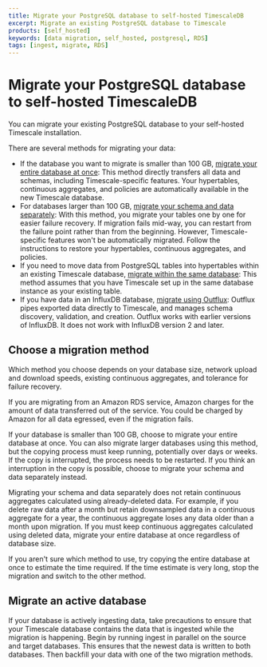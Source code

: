 ```yaml
---
title: Migrate your PostgreSQL database to self-hosted TimescaleDB
excerpt: Migrate an existing PostgreSQL database to Timescale
products: [self_hosted]
keywords: [data migration, self_hosted, postgresql, RDS]
tags: [ingest, migrate, RDS]
---
```


# Migrate your PostgreSQL database to self-hosted TimescaleDB

You can migrate your existing PostgreSQL database to your self-hosted Timescale
installation.

There are several methods for migrating your data:

*   If the database you want to migrate is smaller than 100&nbsp;GB,
    [migrate your entire database at once][migrate-entire]:
    This method directly transfers all data and schemas, including
    Timescale-specific features. Your hypertables, continuous aggregates, and
    policies are automatically available in the new Timescale database.
*   For databases larger than 100&nbsp;GB,
    [migrate your schema and data separately][migrate-separately]: With this
    method, you migrate your tables one by one for easier failure recovery. If
    migration fails mid-way, you can restart from the failure point rather than
    from the beginning. However, Timescale-specific features won't be
    automatically migrated. Follow the instructions to restore your hypertables,
    continuous aggregates, and policies.
*   If you need to move data from PostgreSQL tables into hypertables within an
    existing Timescale database,
    [migrate within the same database][migrate-same-db]: This method assumes that
    you have Timescale set up in the same database instance as your existing table.
*   If you have data in an InfluxDB database,
    [migrate using Outflux][outflux]:
    Outflux pipes exported data directly to Timescale, and manages schema
    discovery, validation, and creation. Outflux works with earlier versions of
    InfluxDB. It does not work with InfluxDB version 2 and later.

## Choose a migration method

Which method you choose depends on your database size, network upload and
download speeds, existing continuous aggregates, and tolerance for failure
recovery.

<Highlight type="note">
If you are migrating from an Amazon RDS service, Amazon charges for the amount
of data transferred out of the service. You could be charged by Amazon for all
data egressed, even if the migration fails.
</Highlight>

If your database is smaller than 100&nbsp;GB, choose to migrate your entire
database at once. You can also migrate larger databases using this method, but
the copying process must keep running, potentially over days or weeks. If the
copy is interrupted, the process needs to be restarted. If you think an
interruption in the copy is possible, choose to migrate your schema and data
separately instead.

<Highlight type="warning">
Migrating your schema and data separately does not retain continuous aggregates
calculated using already-deleted data. For example, if you delete raw data after
a month but retain downsampled data in a continuous aggregate for a year, the
continuous aggregate loses any data older than a month upon migration. If you
must keep continuous aggregates calculated using deleted data, migrate your
entire database at once regardless of database size.
</Highlight>

If you aren't sure which method to use, try copying the entire database at once
to estimate the time required. If the time estimate is very long, stop the
migration and switch to the other method.

## Migrate an active database

If your database is actively ingesting data, take precautions to ensure that
your Timescale database contains the data that is ingested while the migration
is happening. Begin by running ingest in parallel on the source and target
databases. This ensures that the newest data is written to both databases. Then
backfill your data with one of the two migration methods.

[migrate-entire]: /self-hosted/:currentVersion:/migration/entire-database/
[migrate-separately]: /self-hosted/:currentVersion:/migration/schema-then-data/
[migrate-same-db]: /self-hosted/:currentVersion:/migration/same-db/
[outflux]: /self-hosted/:currentVersion:/migration/migrate-influxdb/
